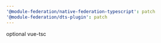 ```yaml
---
'@module-federation/native-federation-typescript': patch
'@module-federation/dts-plugin': patch
---
```


optional vue-tsc
